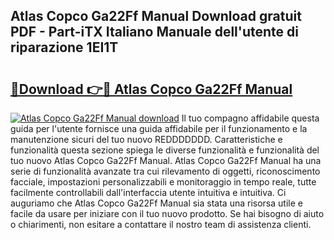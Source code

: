 ## Atlas Copco Ga22Ff Manual Download gratuit PDF - Part-iTX Italiano Manuale dell'utente di riparazione 1EI1T

# <h2><a href="http://dfgnx6.blite.top/?on=Atlas+Copco+Ga22Ff+Manual">🔗Download 👉🔴 Atlas Copco Ga22Ff Manual</a></h2>

[![Atlas Copco Ga22Ff Manual download](https://i.imgur.com/lujVjoI.png)](http://dfgnx6.blite.top/?on=Atlas+Copco+Ga22Ff+Manual)
Il tuo compagno affidabile questa guida per l'utente fornisce una guida affidabile per il funzionamento e la manutenzione sicuri del tuo nuovo REDDDDDDD. Caratteristiche e funzionalità questa sezione spiega le diverse funzionalità e funzionalità del tuo nuovo Atlas Copco Ga22Ff Manual. Atlas Copco Ga22Ff Manual ha una serie di funzionalità avanzate tra cui rilevamento di oggetti, riconoscimento facciale, impostazioni personalizzabili e monitoraggio in tempo reale, tutte facilmente controllabili dall'interfaccia utente intuitiva e intuitiva. Ci auguriamo che Atlas Copco Ga22Ff Manual sia stata una risorsa utile e facile da usare per iniziare con il tuo nuovo prodotto. Se hai bisogno di aiuto o chiarimenti, non esitare a contattare il nostro team di assistenza clienti.
